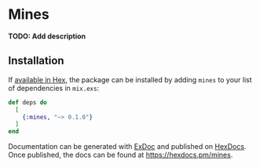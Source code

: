# Mines

**TODO: Add description**

## Installation

If [available in Hex](https://hex.pm/docs/publish), the package can be installed
by adding `mines` to your list of dependencies in `mix.exs`:

```elixir
def deps do
  [
    {:mines, "~> 0.1.0"}
  ]
end
```

Documentation can be generated with [ExDoc](https://github.com/elixir-lang/ex_doc)
and published on [HexDocs](https://hexdocs.pm). Once published, the docs can
be found at <https://hexdocs.pm/mines>.

